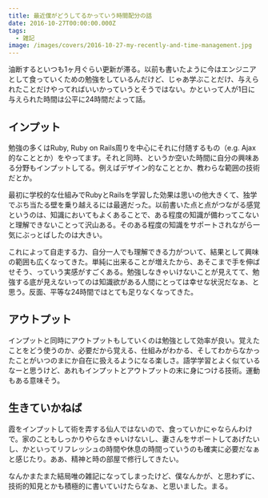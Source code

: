 ```yaml
---
title: 最近僕がどうしてるかっていう時間配分の話
date: 2016-10-27T00:00:00.000Z
tags:
  - 雑記
image: /images/covers/2016-10-27-my-recently-and-time-management.jpg
---
```

油断するといつも1ヶ月ぐらい更新が滞る。以前も書いたように今はエンジニアとして食っていくための勉強をしているんだけど、じゃあ学ぶことだけ、与えられたことだけやってればいいかっていうとそうではない。かといって人が1日に与えられた時間は公平に24時間だよって話。

インプット
------------------------------------------------------------
勉強の多くはRuby, Ruby on Rails周りを中心にそれに付随するもの（e.g. Ajax的なこととか）をやってます。それと同時、というか空いた時間に自分の興味ある分野もインプットしてる。例えばデザイン的なこととか、教わらな範囲の技術だとか。

最初に学校的な仕組みでRubyとRailsを学習した効果は思いの他大きくて、独学でぶち当たる壁を乗り越えるには最適だった。以前書いた点と点がつながる感覚というのは、知識においてもよくあることで、ある程度の知識が備わってこないと理解できないことって沢山ある。そのある程度の知識をサポートされながら一気にぶっとばしたのは大きい。

これによって自走する力、自分一人でも理解できる力がついて、結果として興味の範囲も広くなってきた。単純に出来ることが増えたから、あそこまで手を伸ばせそう、っていう実感がすごくある。勉強しなきゃいけないことが見えてて、勉強する底が見えないってのは知識欲がある人間にとっては幸せな状況だなぁ、と思う。反面、平等な24時間ではとても足りなくなってきた。

アウトプット
------------------------------------------------------------
インプットと同時にアウトプットもしていくのは勉強として効率が良い。覚えたことをどう使うのか、必要だから覚える、仕組みがわかる、そしてわからなかったことがいつのまにか自在に扱えるようになる楽しさ。語学学習とよく似ているなーと思うけど、あれもインプットとアウトプットの末に身につける技術。運動もある意味そう。

生きていかねば
------------------------------------------------------------
霞をインプットして術を弄する仙人ではないので、食っていかにゃならんわけで。家のこともしっかりやらなきゃいけないし、妻さんをサポートしてあげたいし、かといってリフレッシュの時間や休息の時間っていうのも確実に必要だなぁと感じたり。ああ、精神と時の部屋で修行してきたい。

なんかまたまた結局唯の雑記になってしまったけど、僕なんかが、と思わずに、技術的知見とかも積極的に書いていけたらなぁ、と思いました。まる。
